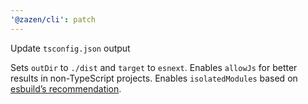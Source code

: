 ```yaml
---
'@zazen/cli': patch
---
```


Update `tsconfig.json` output

Sets `outDir` to `./dist` and `target` to `esnext`. Enables `allowJs`
for better results in non-TypeScript projects. Enables
`isolatedModules` based on [esbuild’s recommendation](https://esbuild.github.io/content-types/#isolated-modules).
